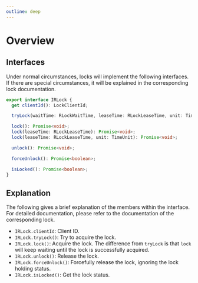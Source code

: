 ```yaml
---
outline: deep
---
```


# Overview

## Interfaces

Under normal circumstances, locks will implement the following interfaces. If there are special circumstances, it will be explained in the corresponding lock documentation.

```ts
export interface IRLock {
  get clientId(): LockClientId;

  tryLock(waitTime: RLockWaitTime, leaseTime: RLockLeaseTime, unit: TimeUnit): Promise<boolean>;

  lock(): Promise<void>;
  lock(leaseTime: RLockLeaseTime): Promise<void>;
  lock(leaseTime: RLockLeaseTime, unit: TimeUnit): Promise<void>;

  unlock(): Promise<void>;

  forceUnlock(): Promise<boolean>;

  isLocked(): Promise<boolean>;
}
```

## Explanation

The following gives a brief explanation of the members within the interface. For detailed documentation, please refer to the documentation of the corresponding lock.

- `IRLock.clientId`: Client ID.
- `IRLock.tryLock()`: Try to acquire the lock.
- `IRLock.lock()`: Acquire the lock. The difference from `tryLock` is that `lock` will keep waiting until the lock is successfully acquired.
- `IRLock.unlock()`: Release the lock.
- `IRLock.forceUnlock()`: Forcefully release the lock, ignoring the lock holding status.
- `IRLock.isLocked()`: Get the lock status.
